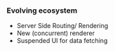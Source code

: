 ### Evolving ecosystem

- Server Side Routing/ Rendering
- New (concurrent) renderer
- Suspended UI for data fetching